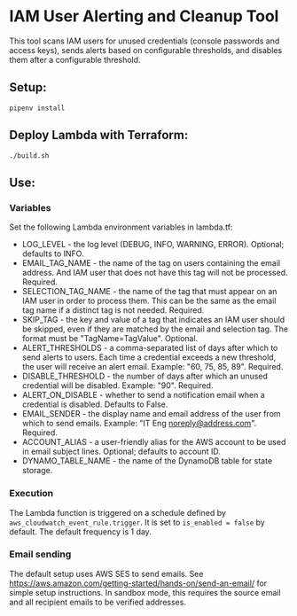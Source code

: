 # IAM User Alerting and Cleanup Tool

This tool scans IAM users for unused credentials (console passwords and access keys), sends alerts based on configurable thresholds, and disables them after a configurable threshold.

## Setup:

```shell script
pipenv install
```

## Deploy Lambda with Terraform:
```shell script
./build.sh
```

## Use:

### Variables
Set the following Lambda environment variables in lambda.tf:

* LOG_LEVEL - the log level (DEBUG, INFO, WARNING, ERROR). Optional; defaults to INFO.
* EMAIL_TAG_NAME - the name of the tag on users containing the email address. And IAM user that does not have this tag will not be processed. Required.
* SELECTION_TAG_NAME - the name of the tag that must appear on an IAM user in order to process them. This can be the same as the email tag name if a distinct tag is not needed. Required.
* SKIP_TAG - the key and value of a tag that indicates an IAM user should be skipped, even if they are matched by the email and selection tag. The format must be "TagName=TagValue". Optional.
* ALERT_THRESHOLDS - a comma-separated list of days after which to send alerts to users. Each time a credential exceeds a new threshold, the user will receive an alert email. Example: "60, 75, 85, 89". Required.
* DISABLE_THRESHOLD - the number of days after which an unused credential will be disabled. Example: "90". Required.
* ALERT_ON_DISABLE - whether to send a notification email when a credential is disabled. Defaults to False.
* EMAIL_SENDER - the display name and email address of the user from which to send emails. Example: "IT Eng <noreply@address.com>". Required.
* ACCOUNT_ALIAS - a user-friendly alias for the AWS account to be used in email subject lines. Optional; defaults to account ID.
* DYNAMO_TABLE_NAME - the name of the DynamoDB table for state storage.

### Execution

The Lambda function is triggered on a schedule defined by `aws_cloudwatch_event_rule.trigger`. It is set to `is_enabled = false` by default. The default frequency is 1 day.

### Email sending

The default setup uses AWS SES to send emails. See https://aws.amazon.com/getting-started/hands-on/send-an-email/ for simple setup instructions. In sandbox mode, this requires the source email and all recipient emails to be verified addresses.
